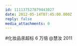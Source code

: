 ```yaml
---
id: 111137527879443027
date: 2012-05-14T07:45:00.000Z
reply: false
media_attachments: 0
---
```


#化妆品汞超标 6 万倍 @慧汝 2011 ​​​​

